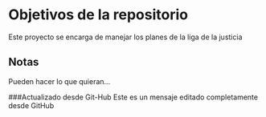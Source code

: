 # Objetivos de la repositorio

Este proyecto se encarga de manejar los planes de la liga de la justicia


## Notas
Pueden hacer lo que quieran...


###Actualizado desde Git-Hub
Este es un mensaje editado completamente desde GitHub

